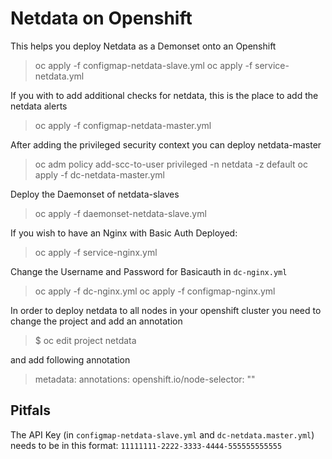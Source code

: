 # Netdata on Openshift

This helps you deploy Netdata as a Demonset onto an Openshift

> oc apply -f configmap-netdata-slave.yml
> oc apply -f service-netdata.yml

If you with to add additional checks for netdata, this is the place to add the netdata alerts
> oc apply -f configmap-netdata-master.yml


After adding the privileged security context you can deploy netdata-master
> oc adm policy add-scc-to-user privileged -n netdata -z default
> oc apply -f dc-netdata-master.yml

Deploy the Daemonset of netdata-slaves
> oc apply -f daemonset-netdata-slave.yml

If you wish to have an Nginx with Basic Auth Deployed:
> oc apply -f service-nginx.yml

Change the Username and Password for Basicauth in `dc-nginx.yml`
> oc apply -f dc-nginx.yml
> oc apply -f configmap-nginx.yml

In order to deploy netdata to all nodes in your openshift cluster you need to change the project and add an annotation
> $ oc edit project netdata

and add following annotation

> metadata:
>   annotations:
>    openshift.io/node-selector: ""

## Pitfals

The API Key (in `configmap-netdata-slave.yml` and `dc-netdata.master.yml`) needs to be in this format: `11111111-2222-3333-4444-555555555555`
